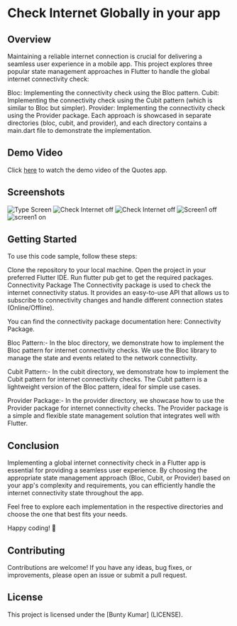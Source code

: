 # Check Internet Globally in your app

## Overview
Maintaining a reliable internet connection is crucial for delivering a seamless user experience in a mobile app. This project explores three popular state management approaches in Flutter to handle the global internet connectivity check:

Bloc: Implementing the connectivity check using the Bloc pattern.
Cubit: Implementing the connectivity check using the Cubit pattern (which is similar to Bloc but simpler).
Provider: Implementing the connectivity check using the Provider package.
Each approach is showcased in separate directories (bloc, cubit, and provider), and each directory contains a main.dart file to demonstrate the implementation.

## Demo Video

Click [here](https://youtube.com/shorts/j4ID9MyL3gA?feature=share4) to watch the demo video of the Quotes app.

## Screenshots

![Type Screen](https://github.com/bunty-kumar/check_internet_globally/blob/master/choose_type_screen.jpg?raw=true)
![Check Internet off](https://github.com/bunty-kumar/check_internet_globally/blob/master/internet_check_screen_off.jpg?raw=true)
![Check Internet off](https://github.com/bunty-kumar/check_internet_globally/blob/master/internet_check_screen_on.jpg?raw=true)
![Screen1 off](https://github.com/bunty-kumar/check_internet_globally/blob/master/screen1_internet_off.jpg?raw=true)
![screen1 on](https://github.com/bunty-kumar/check_internet_globally/blob/master/screen1_internet_on.jpg?raw=true)

## Getting Started
To use this code sample, follow these steps:

Clone the repository to your local machine.
Open the project in your preferred Flutter IDE.
Run flutter pub get to get the required packages.
Connectivity Package
The Connectivity package is used to check the internet connectivity status. It provides an easy-to-use API that allows us to subscribe to connectivity changes and handle different connection states (Online/Offline).

You can find the connectivity package documentation here: Connectivity Package.

Bloc Pattern:- 
In the bloc directory, we demonstrate how to implement the Bloc pattern for internet connectivity checks. We use the Bloc library to manage the state and events related to the network connectivity.

Cubit Pattern:- 
In the cubit directory, we demonstrate how to implement the Cubit pattern for internet connectivity checks. The Cubit pattern is a lightweight version of the Bloc pattern, ideal for simple use cases.

Provider Package:-
In the provider directory, we showcase how to use the Provider package for internet connectivity checks. The Provider package is a simple and flexible state management solution that integrates well with Flutter.

## Conclusion
Implementing a global internet connectivity check in a Flutter app is essential for providing a seamless user experience. By choosing the appropriate state management approach (Bloc, Cubit, or Provider) based on your app's complexity and requirements, you can efficiently handle the internet connectivity state throughout the app.

Feel free to explore each implementation in the respective directories and choose the one that best fits your needs.

Happy coding! 🚀

## Contributing

Contributions are welcome! If you have any ideas, bug fixes, or improvements, please open an issue or submit a pull request.

## License

This project is licensed under the [Bunty Kumar] (LICENSE).

